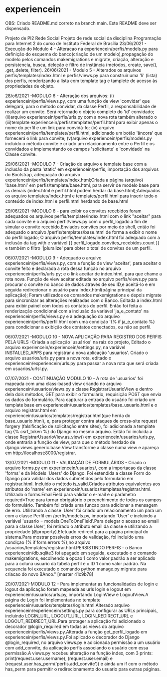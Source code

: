 # experiencein
OBS: Criado README.md correto na branch main.
Este README deve ser dispensado.

Projeto de PI2 Rede Social
Projeto de rede social da disciplina Programação para Internet 2 do curso de Instituto Federal de Brasília 
23/06/2021 - Execução do Modulo 4  - Alteracao na experiencein/perfis/models.py para definição do esquema do banco(criação de um modelo),propagação do modelo pelos comandos makemigrations e migrate, criação, alteração e persistencia, busca, deleção e filtro de instância (metodos, create, save(), .get,.delete, filter).
26/06/2021 - Modulo 5 - Alterados os arquivos perfis/templates/index.html e perfis/views.py para construir uma 'li' (lista) dos perfis, renderizando a lista com template tag e tamplete de acesso às propriedades de objeto.

28/o6/2021 -MODULO 6 - Alteração dos arquivos: (i) experiencein/perfis/views.py, com uma função de view 'convidar' que delegará, para o método convidar, da classe Perfil, a responsabilidade de realizar um convite. Será retornado o objeto completo do 'id' convidado; (ii)arquivo experiencein/perfis/urls.py com a nova rota também alterado o (iii)template experiencein/perfis/templates/perfil.html para exibir apenas o nome do perfil e um link para convidá-lo; (iv) arquivo  experiencein/perfis/templates/perfil.html, adicionado um botão 'âncora' que fornecerá o link para convite; (v)arquivo experiencein/perfis/models.py incluído o método convite e criado um relacionamento entre o Perfil e os convidados e implementando os campos 'solicitante' e 'convidado' na Classe convite.

29/06/2021 -MODULO 7 - Criação de arquivo e template base com a inclusão da pasta 'static' em experiencein/perfis, importação dos arquivos do Bootstrap, adequação do arquivo experiencein/perfis/templates/index.html;Criada a página (arquivo) 'base.html' em perfis/template/base.html, para servir de modelo base para as demais (index.html e perfil.html podem herdar da base.html);Adequados os arquivo templates/index.html  e templates/perfil.html para inserir todo o conteúdo de index.html e perfil.ntml  herdando de base.html

29/06/2021 -MODULO 8 - para exibir os convites recebidos foram adequados os arquivos perfis/template/index.html com o link "aceitar" para cada convite e o arquivo  perfil/views.py com o perfil_logado a fim de simular o convite recebido.Enviados convites por meio do shell, então foi adequado o arquivo /perfis/templates/base.html de forma a exibir o nome do perfil logado; O arquivo perfis/templates/index.html foi adequado com a inclusão da tag with e variável {{ perfil_logado.convites_recebidos.count }}  e também o filtro '|pluralize' para obter o total de convites de um perfil.

06/07/2021 -MODULO 9 - Adequado o arquivo experiencein/perfis/views.py, com a função de view 'aceitar', para aceitar o convite feito e declarada a rota dessa função no arquivo experiencein/perfis/urls.py; e  o link aceitar de index.html, para que chame a rota nova. Função de view aceitar editada no arquivo perfis/views.py para  procurar o convite no banco de dados através de seu ID,e  aceitá-lo e  em seguida redirecionar o usuário para index.html(página principal da aplicação); Foram utilizados os comandos makemigrations e depois migrate para sincronizar as alterações realizadas com o Banco. Editada a index.html para exibir painel com todos os contatos do perfil. Então foi feita a renderização condicional com a inclusão da variável  'ja_e_contato' na experiencein/perfis/views.py e a adequação do arquivo experiencein/perfis/perfil.html com uma condição '{% if ja_e_contato %} para condicionar a exibição dos contatos conectados, ou não ao perfil.

06/07/2021 -MODULO 10 - NOVA APLICAÇÃO PARA REGISTRO DOS PERFIS PELA URLS -Criada a aplicação 'usuários'  na raiz do projeto, Editado o arquivo experiencein/experiencein/settings.py, na variável INSTALLED_APPS para registrar a nova aplicação 'usuarios'. Criado o arquivo usuarios/urls.py para a nova rota, editado o experiencein/experiencein/urls.py para passar a nova rota que será criada em usuarios/urlsl.py.

07/07/2021 - CONTINUAÇÃO MODULO 10 - A rota de 'usuarios' foi mapeada com uma class-based view criando no arquivo experiencein/usuarios/views.py a classe  RegistrarUsuarioView e dentro dela dois métodos, GET para exibir o formulário, requisição POST que envia os dados do formulário.
Para capturar a entrada do usuário foi criado um template base em experiencein/usuarios/templates/base_usuario.html  e o arquivo registrar.html em experiencein/usuarios/templates/registrar.html(que herda do base_usuario.html), e, para proteger contra ataques de  cross-site request forgery (falsificação de solicitação entre sites), foi adicionada a template tag {% csrf_token %} do Django no mesmo arquivo.
Então foi incluída a classe RegistrarUsuarioView.as_view() em experiencein/usuarios/urls.py, onde entraria a função de view, para que o método herdado de django.views.generic.base.View transforme a classe numa view e apareça em http://localhost:8000/registrar.

13/07/2021 -MODULO 11 - VALIDAÇÃO DE FORMULÁRIOS - Criado o arquivo forms.py em  experiencein/usuarios/, com a importacao da classe 'forms' e da Models 'Users'  do Django. Foi estendida a classe Form do Django para  validar dos dados submetidos pelo formulario  em registrar.html. Incluido o método is_valid.Criados atributos equivalentes aos atributos do 'name'  em experiencein/usuarios/templates/registrar.html. Utilizado o forms.EmailField para validar o e-mail e o parâmetro required=True para tornar obrigatório o preenchimento de todos os campos do formulário. Também foi criada uma funcao para adicionar a mensagem de erro. Utilizando a classe 'User' foi criado um relacionamento um para um com a  classe Perfil em /perfis/models.py, importando  'User' e  incluindo  a variável 'usuario = models.OneToOneField'.Para delegar o acesso ao email para a classe User', foi retirado o atributo email da classe e utilizando a propriedade (@property).Efetuado redirect para a página principal do sistema.Para mostrar possíveis erros de validação, foi incluído uma condiçao {% if form.errors %},no arquivo /usuarios/templates/registrar.html.PERSISTINDO PERFIS - o Banco experiencein/db.sqlite3 foi apagado em 
seguida, executado o  o comando makemigrations, escolhendo a opcao 1 como  valor padrão a ser aplicado para a coluna usuario da tabela perfil e o ID 1  como valor padrão. Na sequencia foi executado o comando  python manage.py migrate para criacao do novo BAnco."
[master 41c9b78] 

20/07/2021-MODULO 12 - Para implementar as funcionalidades de login e logout da aplicação foram mapeada as urls login e logout em experiencein/usuarios/urls.py, importando LoginView e LogoutView.A página de Login foi implementada no template experiencein/usuarios/templates/login.html.Alterado arquivo experiencein/experiencein/settings.py para configurar as URLs principais, incluíndo LOGIN_URL, LOGOUT_URL, LOGIN_REDIRECT_URL e LOGOUT_REDIRECT_URL.Para proteger a aplicação foi adicionado o decorador @login_required em todas as views do arquivo experiencein/perfis/views.py.Alterada a função get_perfil_logado em experiencein/perfis/views.py.Foi aplicado o decorador do Django @login_required, no arquivo views.py e adicionada permissão a um usuário  com  add_convite, da aplicação perfis  associando o usuário com essa permissão.A views.py recebeu alteração na função index, com 3 prints: print(request.user.username), (request.user.email) e (request.user.has_perm('perfis.add_convite')) e ainda um if com  o método has_perm para permitir o redirecionamento do usuario para outras páginas.

